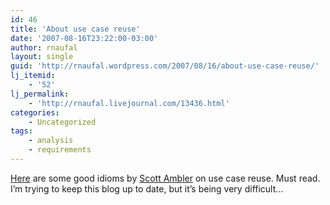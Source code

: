 ```yaml
---
id: 46
title: 'About use case reuse'
date: '2007-08-16T23:22:00-03:00'
author: rnaufal
layout: single
guid: 'http://rnaufal.wordpress.com/2007/08/16/about-use-case-reuse/'
lj_itemid:
    - '52'
lj_permalink:
    - 'http://rnaufal.livejournal.com/13436.html'
categories:
    - Uncategorized
tags:
    - analysis
    - requirements
---
```


[Here](http://www.agilemodeling.com/essays/useCaseReuse.htm) are some good idioms by [Scott Ambler](http://www.ambysoft.com/scottAmbler.html) on use case reuse. Must read.  
I’m trying to keep this blog up to date, but it’s being very difficult…